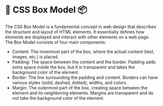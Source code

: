 # 🌈 CSS Box Model 📦
The CSS Box Model is a fundamental concept in web design that describes the structure and layout of HTML elements. It essentially defines how elements are displayed and interact with other elements on a web page. The Box Model consists of four main components:

- Content: The innermost part of the box, where the actual content (text, images, etc.) is placed.
- Padding: The space between the content and the border. Padding adds extra space inside the box, but it is transparent and takes the background color of the element.
- Border: The line surrounding the padding and content. Borders can have various styles (solid, dashed, dotted), widths, and colors.
- Margin: The outermost part of the box, creating space between the element and its neighboring elements. Margins are transparent and do not take the background color of the element.
